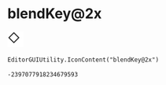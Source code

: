 # blendKey@2x
![](/img/blendKey@2x.png)

``` CSharp
EditorGUIUtility.IconContent("blendKey@2x")
```
```
-2397077918234679593
```
